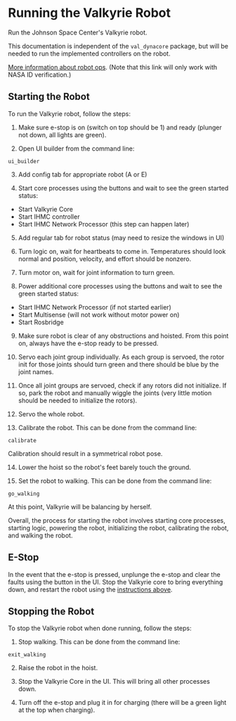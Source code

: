 # Running the Valkyrie Robot
Run the Johnson Space Center's Valkyrie robot.

This documentation is independent of the `val_dynacore` package, but will be needed to run the implemented controllers on the robot.

[More information about robot ops](https://bender.jsc.nasa.gov/confluence/pages/viewpage.action?spaceKey=PRJV&title=Copy+of+Robot+Ops+Notes).  (Note that this link will only work with NASA ID verification.)



## Starting the Robot
To run the Valkyrie robot, follow the steps:

1. Make sure e-stop is on (switch on top should be 1) and ready (plunger not down, all lights are green).

2. Open UI builder from the command line:
```
ui_builder
```

3. Add config tab for appropriate robot (A or E)

4. Start core processes using the buttons and wait to see the green started status:
- Start Valkyrie Core
- Start IHMC controller
- Start IHMC Network Processor (this step can happen later)

5. Add regular tab for robot status (may need to resize the windows in UI)

6. Turn logic on, wait for heartbeats to come in.  Temperatures should look normal and position, velocity, and effort should be nonzero.

7. Turn motor on, wait for joint information to turn green.

8. Power additional core processes using the buttons and wait to see the green started status:
- Start IHMC Network Processor (if not started earlier)
- Start Multisense (will not work without motor power on)
- Start Rosbridge

9. Make sure robot is clear of any obstructions and hoisted.  From this point on, always have the e-stop ready to be pressed.

10. Servo each joint group individually.  As each group is servoed, the rotor init for those joints should turn green and there should be blue by the joint names.

11. Once all joint groups are servoed, check if any rotors did not initialize.  If so, park the robot and manually wiggle the joints (very little motion should be needed to initialize the rotors).

12. Servo the whole robot.

13. Calibrate the robot.  This can be done from the command line:
```
calibrate
```
Calibration should result in a symmetrical robot pose.

14. Lower the hoist so the robot's feet barely touch the ground.

15. Set the robot to walking.  This can be done from the command line:
```
go_walking
```
At this point, Valkyrie will be balancing by herself.

Overall, the process for starting the robot involves starting core processes, starting logic, powering the robot, initializing the robot, calibrating the robot, and walking the robot.



## E-Stop
In the event that the e-stop is pressed, unplunge the e-stop and clear the faults using the button in the UI.  Stop the Valkyrie core to bring everything down, and restart the robot using the [instructions above](#starting-the-robot).



## Stopping the Robot
To stop the Valkyrie robot when done running, follow the steps:

1. Stop walking.  This can be done from the command line:
```
exit_walking
```

2. Raise the robot in the hoist.

3. Stop the Valkyrie Core in the UI.  This will bring all other processes down.

4. Turn off the e-stop and plug it in for charging (there will be a green light at the top when charging).
